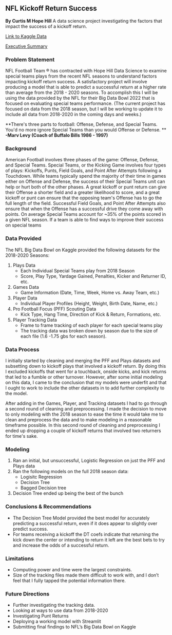 ## NFL Kickoff Return Success
**By Curtis M Hope Hill** 
A data science project investigating the factors that impact the success of a kickoff return.

[Link to Kaggle Data](https://www.kaggle.com/c/nfl-big-data-bowl-2022/data)

[Executive Summary](https://docs.google.com/document/d/138o9vUubIE3FDfHrl4aANi8Xrs7Z9qcfZGFojj77OFk/edit?usp=sharing)

### Problem Statement
NFL Football Team ® has contracted with Hope Hill Data Science to examine special teams plays from the recent NFL seasons to understand factors impacting kickoff return success. A satisfactory project will involve producing a model that is able to predict a successful return at a higher rate than average from the 2018 - 2020 seasons. To accomplish this I will be using the data provided by the NFL for their Big Data Bowl 2022 that is focused on evaluating special teams performance. (The current project has focused on data from the 2018 season, but I will be working to update it to include all data from 2018-2020 in the coming days and weeks.)

**There's three parts to football: Offense, Defense, and Special Teams. You'd no more ignore Special Teams than you would Offense or Defense. **
    **-Marv Levy (Coach of Buffalo Bills 1986 - 1997)**

### Background
American Football involves three phases of the game: Offense, Defense, and Special Teams. Special Teams, or the Kicking Game involves four types of plays: Kickoffs, Punts, Field Goals, and Point After Attempts following a Touchdown. While teams typically spend the majority of their time in games either on Offense and Defense, the success of their Special Teams unit can help or hurt both of the other phases. A great kickoff or punt return can give their Offense a shorter field and a greater likelihood to score, and a great kickoff or punt can ensure that the opposing team's Offense has to go the full length of the field. Successful Field Goals, and Point After Attempts also ensure that when the Offense has a successful drive they come away with points. On average Special Teams account for ~35% of the points scored in a given NFL season. If a team is able to find ways to improve their success on special teams 

### Data Provided
The NFL Big Data Bowl on Kaggle provided the following datasets for the 2018-2020 Seasons:
1. Plays Data
    * Each Individual Special Teams play from 2018 Season
    * Score, Play Type, Yardage Gained, Penalties, Kicker and Returner ID, etc.
2. Games Data
    * Game Information (Date, Time, Week, Home vs. Away Team, etc.)
3. Player Data
    * Individual Player Profiles (Height, Weight, Birth Date, Name, etc.)
4. Pro Football Focus (PFF) Scouting Data
    * Kick Type, Hang Time, Direction of Kick & Return, Formations, etc.
5. Player Tracking Data
    * Frame to frame tracking of each player for each special teams play
    * The tracking data was broken down by season due to the size of each file (1.6 -1.75 gbs for each season).

### Data Process
I initially started by cleaning and merging the PFF and Plays datasets and subsetting down to kickoff plays that involved a kickoff return. By doing this I excluded kickoffs that went for a touchback, onside kicks, and kick returns that led to a fumble or other turnover. However, after some initial modeling on this data, I came to the conclusion that my models were underfit and that I ought to work to include the other datasets in to add further complexity to the model. 

After adding in the Games, Player, and Tracking datasets I had to go through a second round of cleaning and preprocessing. I made the decision to move to only modeling with the 2018 season to ease the time it would take me to clean and preprocess the data and to make modeling in a reasonable timeframe possible. In this second round of cleaning and preprocessing I ended up dropping a couple of kickoff returns that involved two returners for time's sake. 

### Modeling
1. Ran an initial, but unsuccessful, Logistic Regression on just the PFF and Plays data
2. Ran the following models on the full 2018 season data:
    * Logisitc Regression 
    * Decision Tree
    * Bagged Decision tree
3. Decision Tree ended up being the best of the bunch

### Conclusions & Recommendations
* The Decision Tree Model provided the best model for accurately predicting a successful return, even if it does appear to slightly over predict success.
* For teams receiving a kickoff the DT coefs indicate that returning the kick down the center or intending to return it left are the best bets to try and increase the odds of a successful return.

### Limitations
* Computing power and time were the largest constraints. 
* Size of the tracking files made them difficult to work with, and I don’t feel that I fully tapped the potential information there.

### Future Directions
* Further investigating the tracking data.
* Looking at ways to use data from 2018-2020
* Investigating Punt Returns
* Deploying a working model with Streamlit
* Submitting final findings to NFL’s Big Data Bowl on Kaggle
